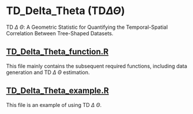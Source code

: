 # TD_Delta_Theta (TD$\Delta\Theta$)

TD $\Delta$ $\Theta$: A Geometric Statistic for Quantifying the Temporal-Spatial Correlation Between Tree-Shaped Datasets. 

## [TD_Delta_Theta_function.R](https://github.com/tsnm1/LRBmat/blob/main/model_functions.R)

This file mainly contains the subsequent required functions, including data generation and TD $\Delta$ $\Theta$ estimation.

## [TD_Delta_Theta_example.R](https://github.com/tsnm1/LRBmat/blob/main/add_experiments.R)

This file is an example of using TD $\Delta$ $\Theta$.
